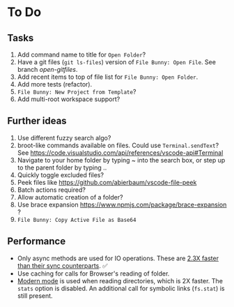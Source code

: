 # To Do

## Tasks

1. Add command name to title for `Open Folder`?
1. Have a git files (`git ls-files`) version of `File Bunny: Open File`. See branch *open-gitfiles*.
1. Add recent items to top of file list for `File Bunny: Open Folder`.
1. Add more tests (refactor).
1. `File Bunny: New Project from Template`?
1. Add multi-root workspace support?

## Further ideas

1. Use different fuzzy search algo?
1. broot-like commands available on files. Could use `Terminal.sendText`? See <https://code.visualstudio.com/api/references/vscode-api#Terminal>
1. Navigate to your home folder by typing ~ into the search box, or step up to the parent folder by typing ..
1. Quickly toggle excluded files?
1. Peek files like <https://github.com/abierbaum/vscode-file-peek>
1. Batch actions required?
1. Allow automatic creation of a folder?
1. Use brace expansion <https://www.npmjs.com/package/brace-expansion> ?
1. `File Bunny: Copy Active File as Base64`

## Performance

- Only async methods are used for IO operations. These are [2.3X faster than their sync counterparts](https://jinoantony.com/blog/async-vs-sync-nodejs-a-simple-benchmark). ✅
- Use caching for calls for Browser's reading of folder.
- [Modern mode](https://github.com/nodelib/nodelib/blob/master/packages/fs/fs.scandir/README.md#old-and-modern-mode) is used when reading directories, which is 2X faster. The `stats` option is disabled. An additional call for symbolic links (`fs.stat`) is still present.
